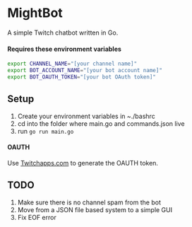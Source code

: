 # MightBot
A simple Twitch chatbot written in Go.

#### Requires these environment variables
```bash
export CHANNEL_NAME="[your channel name]"
export BOT_ACCOUNT_NAME="[your bot account name]"
export BOT_OAUTH_TOKEN="[your bot OAuth token]"
```
## Setup
1. Create your environment variables in ~./bashrc
2. cd into the folder where main.go and commands.json live
3. run `go run main.go`


#### OAUTH
Use [Twitchapps.com](http://twitchapps.com/tmi/) to generate the OAUTH token.

## TODO
1. Make sure there is no channel spam from the bot
2. Move from a JSON file based system to a simple GUI
3. Fix EOF error
